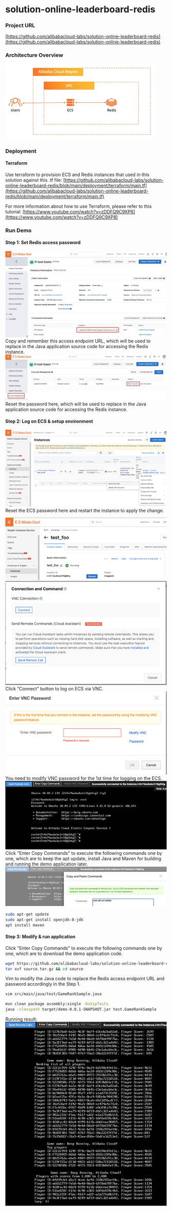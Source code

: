 # solution-online-leaderboard-redis

### Project URL
[https://github.com/alibabacloud-labs/solution-online-leaderboard-redis](https://github.com/alibabacloud-labs/solution-online-leaderboard-redis)

### Architecture Overview
![image.png](https://github.com/alibabacloud-labs/solution-online-leaderboard-redis/raw/main/images/archi.png)

### Deployment
#### Terraform
Use terraform to provision ECS and Redis instances that used in this solution against this .tf file:
[https://github.com/alibabacloud-labs/solution-online-leaderboard-redis/blob/main/deployment/terraform/main.tf](https://github.com/alibabacloud-labs/solution-online-leaderboard-redis/blob/main/deployment/terraform/main.tf)


For more information about how to use Terraform, please refer to this tutorial: [https://www.youtube.com/watch?v=zDDFQ9C9XP8](https://www.youtube.com/watch?v=zDDFQ9C9XP8)


### Run Demo
#### Step 1: Set Redis access password
![image.png](https://github.com/alibabacloud-labs/solution-online-leaderboard-redis/raw/main/images/step1-1.png)
Copy and remember this access endpoint URL, which will be used to replace in the Java application source code for accessing the Redis instance.
![image.png](https://github.com/alibabacloud-labs/solution-online-leaderboard-redis/raw/main/images/step1-2.png)
Reset the password here, which will be used to replace in the Java application source code for accessing the Redis instance.


#### Step 2: Log on ECS & setup environment
![image.png](https://github.com/alibabacloud-labs/solution-online-leaderboard-redis/raw/main/images/step2-1.png)
Reset the ECS password here and restart the instance to apply the change.


![image.png](https://github.com/alibabacloud-labs/solution-online-leaderboard-redis/raw/main/images/step2-2.png)
![image.png](https://github.com/alibabacloud-labs/solution-online-leaderboard-redis/raw/main/images/step2-3.png)
Click “Connect” button to log on ECS via VNC.
![image.png](https://github.com/alibabacloud-labs/solution-online-leaderboard-redis/raw/main/images/step2-4.png)
You need to modify VNC password for the 1st time for logging on the ECS.
![image.png](https://github.com/alibabacloud-labs/solution-online-leaderboard-redis/raw/main/images/step2-5.png)
Click "Enter Copy Commands" to execute the following commands one by one, which are to keep the apt update, install Java and Maven for building and running the demo application later.
![image.png](https://github.com/alibabacloud-labs/solution-online-leaderboard-redis/raw/main/images/step2-6.png)
```bash
sudo apt-get update
sudo apt-get install openjdk-8-jdk
apt install maven
```






#### Step 3: Modify & run application
Click "Enter Copy Commands" to execute the following commands one by one, which are to download the demo application code.
```bash
wget https://github.com/alibabacloud-labs/solution-online-leaderboard-redis/raw/main/source.tar.gz
tar xvf source.tar.gz && cd source
```


Vim to modify the Java code to replace the Redis access endpoint URL and password accordingly in the Step 1.
```bash
vim src/main/java/test/GameRankSample.java
```
```bash
mvn clean package assembly:single -DskipTests
java -classpath target/demo-0.0.1-SNAPSHOT.jar test.GameRankSample
```
Running result:
![image.png](https://github.com/alibabacloud-labs/solution-online-leaderboard-redis/raw/main/images/step3-1.png)
